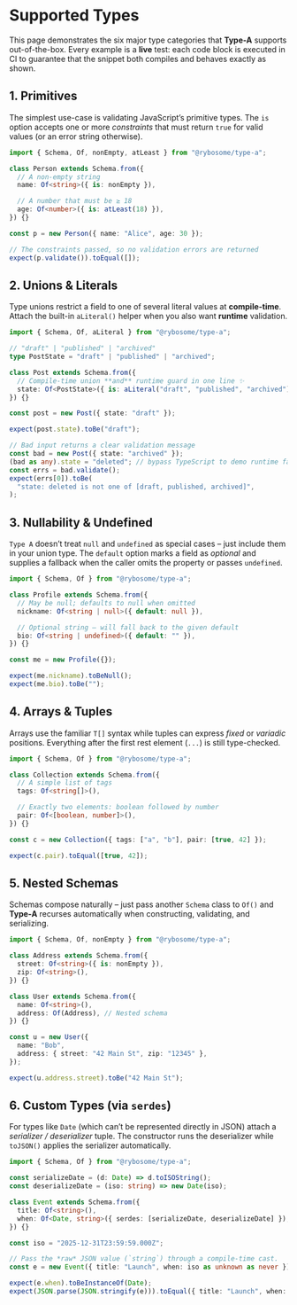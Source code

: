 # Supported Types

This page demonstrates the six major type categories that **Type-A** supports out-of-the-box. Every example is a **live** test: each code block is executed in CI to guarantee that the snippet both compiles and behaves exactly as shown.

## 1. Primitives

The simplest use-case is validating JavaScript’s primitive types. The `is` option accepts one or more _constraints_ that must return `true` for valid values (or an error string otherwise).

```typescript test
import { Schema, Of, nonEmpty, atLeast } from "@rybosome/type-a";

class Person extends Schema.from({
  // A non-empty string
  name: Of<string>({ is: nonEmpty }),

  // A number that must be ≥ 18
  age: Of<number>({ is: atLeast(18) }),
}) {}

const p = new Person({ name: "Alice", age: 30 });

// The constraints passed, so no validation errors are returned
expect(p.validate()).toEqual([]);
```

## 2. Unions & Literals

Type unions restrict a field to one of several literal values at **compile-time**. Attach the built-in `aLiteral()` helper when you also want **runtime** validation.

```typescript test
import { Schema, Of, aLiteral } from "@rybosome/type-a";

// "draft" | "published" | "archived"
type PostState = "draft" | "published" | "archived";

class Post extends Schema.from({
  // Compile-time union **and** runtime guard in one line ✨
  state: Of<PostState>({ is: aLiteral("draft", "published", "archived") }),
}) {}

const post = new Post({ state: "draft" });

expect(post.state).toBe("draft");

// Bad input returns a clear validation message
const bad = new Post({ state: "archived" });
(bad as any).state = "deleted"; // bypass TypeScript to demo runtime failure
const errs = bad.validate();
expect(errs[0]).toBe(
  "state: deleted is not one of [draft, published, archived]",
);
```

## 3. Nullability & Undefined

`Type A` doesn’t treat `null` and `undefined` as special cases – just include them in your union type. The `default` option marks a field as _optional_ and supplies a fallback when the caller omits the property or passes `undefined`.

```typescript test
import { Schema, Of } from "@rybosome/type-a";

class Profile extends Schema.from({
  // May be null; defaults to null when omitted
  nickname: Of<string | null>({ default: null }),

  // Optional string – will fall back to the given default
  bio: Of<string | undefined>({ default: "" }),
}) {}

const me = new Profile({});

expect(me.nickname).toBeNull();
expect(me.bio).toBe("");
```

## 4. Arrays & Tuples

Arrays use the familiar `T[]` syntax while tuples can express _fixed_ or _variadic_ positions. Everything after the first rest element (`...`) is still type-checked.

```typescript test
import { Schema, Of } from "@rybosome/type-a";

class Collection extends Schema.from({
  // A simple list of tags
  tags: Of<string[]>(),

  // Exactly two elements: boolean followed by number
  pair: Of<[boolean, number]>(),
}) {}

const c = new Collection({ tags: ["a", "b"], pair: [true, 42] });

expect(c.pair).toEqual([true, 42]);
```

## 5. Nested Schemas

Schemas compose naturally – just pass another `Schema` class to `Of()` and **Type-A** recurses automatically when constructing, validating, and serializing.

```typescript test
import { Schema, Of, nonEmpty } from "@rybosome/type-a";

class Address extends Schema.from({
  street: Of<string>({ is: nonEmpty }),
  zip: Of<string>(),
}) {}

class User extends Schema.from({
  name: Of<string>(),
  address: Of(Address), // Nested schema
}) {}

const u = new User({
  name: "Bob",
  address: { street: "42 Main St", zip: "12345" },
});

expect(u.address.street).toBe("42 Main St");
```

## 6. Custom Types (via `serdes`)

For types like `Date` (which can’t be represented directly in JSON) attach a _serializer / deserializer_ tuple. The constructor runs the deserializer while `toJSON()` applies the serializer automatically.

```typescript test
import { Schema, Of } from "@rybosome/type-a";

const serializeDate = (d: Date) => d.toISOString();
const deserializeDate = (iso: string) => new Date(iso);

class Event extends Schema.from({
  title: Of<string>(),
  when: Of<Date, string>({ serdes: [serializeDate, deserializeDate] }),
}) {}

const iso = "2025-12-31T23:59:59.000Z";

// Pass the *raw* JSON value (`string`) through a compile-time cast.
const e = new Event({ title: "Launch", when: iso as unknown as never });

expect(e.when).toBeInstanceOf(Date);
expect(JSON.parse(JSON.stringify(e))).toEqual({ title: "Launch", when: iso });
```
